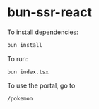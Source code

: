 # bun-ssr-react

To install dependencies:

```bash
bun install
```

To run:

```bash
bun index.tsx
```

To use the portal, go to 
```
/pokemon
```
